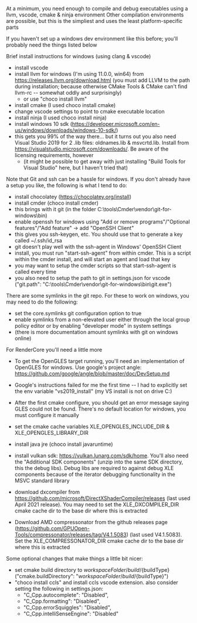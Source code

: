 
At a minimum, you need enough to compile and debug executables using a llvm, vscode, cmake & ninja environment
Other compilation environments are possible, but this is the simpliest and uses the least platform-specific parts

If you haven't set up a windows dev environment like this before; you'll probably need the things listed below

Brief install instructions for windows (using clang & vscode)
* install vscode
* install llvm for windows (I'm using 11.0.0, win64) from https://releases.llvm.org/download.html (you must add LLVM to the path during installation; because otherwise CMake Tools & CMake can't find llvm-rc -- somewhat oddly and surprisingly)
    - or use "choco install llvm"
* install cmake (I used choco install cmake)
* change vscode settings to point to cmake executable location
* install ninja (I used choco install ninja)
* install windows 10 sdk (https://developer.microsoft.com/en-us/windows/downloads/windows-10-sdk/)
* this gets you 99% of the way there... but it turns out you also need Visual Studio 2019 for 2 .lib files: oldnames.lib & msvcrtd.lib. Install from https://visualstudio.microsoft.com/downloads/. Be aware of the licensing requirements, however
    - (it might be possible to get away with just installing "Build Tools for Visual Studio" here, but I haven't tried that)

Note that Git and ssh can be a hassle for windows. If you don't already have a setup you like, the following
is what I tend to do:
* install chocolatey (https://chocolatey.org/install)
* install cmder (choco install cmder)
* this brings with it git (in the folder C:\tools\Cmder\vendor\git-for-windows\bin)
* enable openssh for windows using "Add or remove programs"/"Optional features"/"Add feature" -> add "OpenSSH Client"
* this gives you ssh-keygen, etc. You should use that to generate a key called ~/.ssh/id_rsa
* git doesn't play well with the ssh-agent in Windows' OpenSSH Client
* install, you must run "start-ssh-agent" from within cmder. This is a script within the cmder install, and will start an agent and load that key
* you may want to setup the cmder scripts so that start-ssh-agent is called every time 
* you also need to setup the path to git in settings.json for vscode ("git.path": "C:\\tools\\Cmder\\vendor\\git-for-windows\\bin\\git.exe")

There are some symlinks in the git repo. For these to work on windows, you may need to do the following:
* set the core.symlinks git configuration option to true
* enable symlinks from a non-elevated user either through the local group policy editor or by enabling "developer mode" in system settings
* (there is more documentation amount symlinks with git on windows online)

For RenderCore you'll need a little more
* To get the OpenGLES target running, you'll need an implementation of OpenGLES for windows. Use google's project angle: https://github.com/google/angle/blob/master/doc/DevSetup.md
* Google's instructions failed for me the first time -- I had to explicitly set the env variable "vs2019_install" (my VS install is not on drive C:)
* After the first cmake configure, you should get an error message saying GLES could not be found. There's no default location for windows, you must configure it manually
* set the cmake cache variables XLE_OPENGLES_INCLUDE_DIR & XLE_OPENGLES_LIBRARY_DIR
* install java jre (choco install javaruntime)

* install vulkan sdk: https://vulkan.lunarg.com/sdk/home. You'll also need the "Additional SDK components" (unzip into the same SDK directory, this the debug libs). Debug libs are required to against debug XLE components because of the iterator debugging functionality in the MSVC standard library

* download dxcompiler from https://github.com/microsoft/DirectXShaderCompiler/releases (last used April 2021 release). You may need to set the XLE_DXCOMPILER_DIR cmake cache dir to the base dir where this is extracted

* Download AMD compressonator from the github releases page (https://github.com/GPUOpen-Tools/compressonator/releases/tag/V4.1.5083) (last used V4.1.5083). Set the XLE_COMPRESSONATOR_DIR cmake cache dir to the base dir where this is extracted

Some optional changes that make things a little bit nicer:
* set cmake build directory to ${workspaceFolder}/build/${buildType}  ("cmake.buildDirectory": "${workspaceFolder}/build/${buildType}")
* "choco install ccls" and install ccls vscode extension. also consider setting the following in settings.json:
    - "C_Cpp.autocomplete": "Disabled",
    - "C_Cpp.formatting": "Disabled",
    - "C_Cpp.errorSquiggles": "Disabled",
    - "C_Cpp.intelliSenseEngine": "Disabled"

